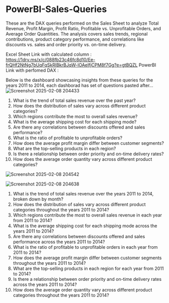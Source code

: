# PowerBI-Sales-Queries
These are the DAX queries performed on the Sales Sheet to analyze Total Revenue, Profit Margin, Profit Ratio, Profitable vs. Unprofitable Orders, and Average Order Quantities. The analysis covers sales trends, regional contributions, product category performance, and correlations like discounts vs. sales and order priority vs. on-time delivery. 

Excel Sheet Link with calculated column : https://1drv.ms/x/c/088fb23c46fc8d10/Ee-frQHf2NtNg7bUqFqSkRIBkrBJqW-lOAeIfjCPM8f7Gg?e=gtBQZL
PowerBI Link with perfomed DAX : 

Below is the dashboard showcasing insights from these queries for the years 2011 to 2014, each dashborad has set of questions pasted after...
![Screenshot 2025-02-08 204433](https://github.com/user-attachments/assets/1b4a33ee-7163-4044-8212-9a1e0c0b87a5)

1. What is the trend of total sales revenue over the past year?
2. How does the distribution of sales vary across different product categories?
3. Which regions contribute the most to overall sales revenue?
4. What is the average shipping cost for each shipping mode?
5. Are there any correlations between discounts offered and sales performance?
6. What is the ratio of profitable to unprofitable orders?
7. How does the average profit margin differ between customer segments?
8. What are the top-selling products in each region?
9. Is there a relationship between order priority and on-time delivery rates?
10. How does the average order quantity vary across different product categories?

![Screenshot 2025-02-08 204542](https://github.com/user-attachments/assets/a6203b3b-b74b-45de-9836-042ed9a5dbfe)

![Screenshot 2025-02-08 204638](https://github.com/user-attachments/assets/c89b3fe9-b289-4aff-9bee-e4d02ab4ed1b)
1. What is the trend of total sales revenue over the years 2011 to 2014, broken down by month?
2. How does the distribution of sales vary across different product categories throughout the years 2011 to 2014?
3. Which regions contribute the most to overall sales revenue in each year from 2011 to 2014?
4. What is the average shipping cost for each shipping mode across the years 2011 to 2014?
5. Are there any correlations between discounts offered and sales performance across the years 2011 to 2014?
6. What is the ratio of profitable to unprofitable orders in each year from 2011 to 2014?
7. How does the average profit margin differ between customer segments throughout the years 2011 to 2014?
8. What are the top-selling products in each region for each year from 2011 to 2014?
9. Is there a relationship between order priority and on-time delivery rates across the years 2011 to 2014?
10. How does the average order quantity vary across different product categories throughout the years 2011 to 2014?
